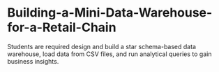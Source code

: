 # Building-a-Mini-Data-Warehouse-for-a-Retail-Chain
 Students are required  design and build a star schema-based data warehouse, load data from CSV files, and run analytical queries to gain business insights.

